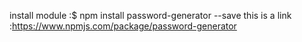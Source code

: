 install module :$ npm install password-generator --save
this is a link :https://www.npmjs.com/package/password-generator